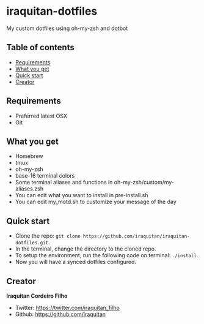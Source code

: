 # iraquitan-dotfiles

My custom dotfiles using oh-my-zsh and dotbot

## Table of contents
* [Requirements](#requirements)
* [What you get](#what-you-get)
* [Quick start](#quick-start)
* [Creator](#creator)

## Requirements
* Preferred latest OSX
* Git

## What you get
* Homebrew
* tmux
* oh-my-zsh
* base-16 terminal colors
* Some terminal aliases and functions in oh-my-zsh/custom/my-aliases.zsh
* You can edit what you want to install in pre-install.sh
* You can edit my_motd.sh to customize your message of the day

## Quick start
* Clone the repo: `git clone https://github.com/iraquitan/iraquitan-dotfiles.git`.
* In the terminal, change the directory to the cloned repo.
* To setup the environment, run the following code on terminal: `./install`.
* Now you will have a synced dotfiles configured.

## Creator
**Iraquitan Cordeiro Filho**

* Twitter: <https://twitter.com/iraquitan_filho>
* Github: <https://github.com/iraquitan>
